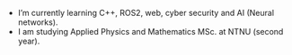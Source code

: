 - I’m currently learning C++, ROS2, web, cyber security and AI (Neural networks).
- I am studying Applied Physics and Mathematics MSc. at NTNU (second year).

<!---
Hako2807/Hako2807 is a ✨ special ✨ repository because its `README.md` (this file) appears on your GitHub profile.
You can click the Preview link to take a look at your changes.
--->
